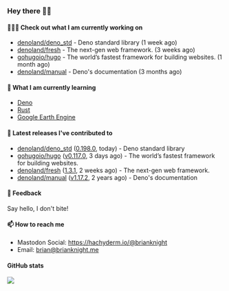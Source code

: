 ### Hey there 👋🏻

#### 👷🏻‍♂️ Check out what I am currently working on

- [denoland/deno_std](https://github.com/denoland/deno_std) - Deno standard library (1 week ago)
- [denoland/fresh](https://github.com/denoland/fresh) - The next-gen web framework. (3 weeks ago)
- [gohugoio/hugo](https://github.com/gohugoio/hugo) - The world’s fastest framework for building websites. (1 month ago)
- [denoland/manual](https://github.com/denoland/manual) - Deno&#39;s documentation (3 months ago)

#### 🌱 What I am currently learning
- [Deno](https://deno.land/)
- [Rust](https://www.rust-lang.org/)
- [Google Earth Engine](https://earthengine.google.com/)

#### 🔭 Latest releases I've contributed to

- [denoland/deno_std](https://github.com/denoland/deno_std) ([0.198.0](https://github.com/denoland/deno_std/releases/tag/0.198.0), today) - Deno standard library
- [gohugoio/hugo](https://github.com/gohugoio/hugo) ([v0.117.0](https://github.com/gohugoio/hugo/releases/tag/v0.117.0), 3 days ago) - The world’s fastest framework for building websites.
- [denoland/fresh](https://github.com/denoland/fresh) ([1.3.1](https://github.com/denoland/fresh/releases/tag/1.3.1), 2 weeks ago) - The next-gen web framework.
- [denoland/manual](https://github.com/denoland/manual) ([v1.17.2](https://github.com/denoland/manual/releases/tag/v1.17.2), 2 years ago) - Deno&#39;s documentation

#### 💬 Feedback

Say hello, I don't bite!

#### 📫 How to reach me

- Mastodon Social: <a rel="me" href="https://hachyderm.io/@brianknight">https://hachyderm.io/@brianknight</a>
- Email: brian@brianknight.me

#### GitHub stats

![](https://github-profile-summary-cards.vercel.app/api/cards/profile-details?username=brianknight10&theme=github)